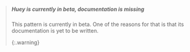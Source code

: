 
> ##### Huey is currently in beta, documentation is missing
> 
> This pattern is currently in beta. One of the reasons for that is that its documentation is yet to be written. 
> 
> {:.warning}
